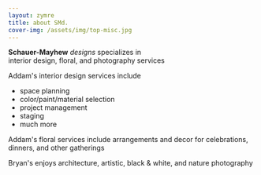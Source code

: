 ```yaml
---
layout: zymre
title: about SMd.
cover-img: /assets/img/top-misc.jpg
---
```


**Schauer-Mayhew** _designs_ specializes in  
interior design, floral, and photography services  

Addam's interior design services include
* space planning
* color/paint/material selection
* project management
* staging
* much more  

Addam's floral services include arrangements and decor for celebrations, dinners, and other gatherings  

Bryan's enjoys architecture, artistic, black & white, and nature photography  


